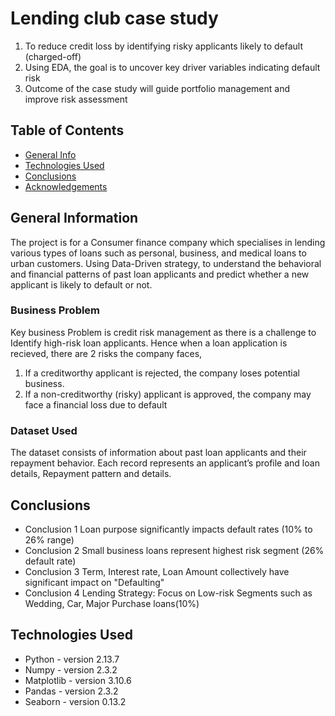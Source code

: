 # Lending club case study
1. To reduce credit loss by identifying risky applicants likely to default (charged-off)
2. Using EDA, the goal is to uncover key driver variables indicating default risk
3. Outcome of the case study will guide portfolio management and improve risk assessment

## Table of Contents
* [General Info](#general-information)
* [Technologies Used](#technologies-used)
* [Conclusions](#conclusions)
* [Acknowledgements](#acknowledgements)

## General Information
The project is for a Consumer finance company which specialises in lending various types of loans such as personal, business, and medical loans to urban customers. Using Data-Driven strategy, to understand the behavioral and financial patterns of past loan applicants and predict whether a new applicant is likely to default or not. 

### Business Problem
Key business Problem is credit risk management as there is a challenge to Identify high-risk loan applicants. Hence when a loan application is recieved, there are 2 risks the company faces,
   1. If a creditworthy applicant is rejected, the company loses potential business.
   2. If a non-creditworthy (risky) applicant is approved, the company may face a financial loss due to default

### Dataset Used
The dataset consists of information about past loan applicants and their repayment behavior. Each record represents an applicant’s profile and loan details, Repayment pattern and details.

## Conclusions
- Conclusion 1
Loan purpose significantly impacts default rates (10% to 26% range)
- Conclusion 2
Small business loans represent highest risk segment (26% default rate)
- Conclusion 3
Term, Interest rate, Loan Amount collectively have significant impact on "Defaulting"
- Conclusion 4
Lending Strategy: Focus on Low-risk Segments such as Wedding, Car, Major Purchase loans(10%)

## Technologies Used
- Python - version 2.13.7
- Numpy - version 2.3.2
- Matplotlib - version 3.10.6
- Pandas - version 2.3.2
- Seaborn - version 0.13.2


